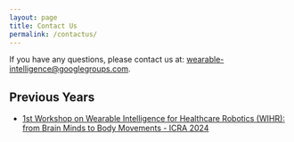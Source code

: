 ```yaml
---
layout: page
title: Contact Us
permalink: /contactus/
---
```


If you have any questions, please contact us at: wearable-intelligence@googlegroups.com.

## Previous Years
- [1st Workshop on Wearable Intelligence for Healthcare Robotics (WIHR): from Brain Minds to Body Movements - ICRA 2024]()